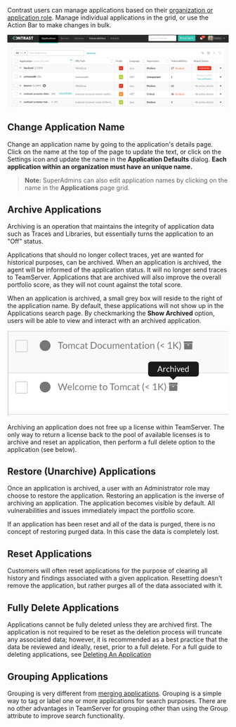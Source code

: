<!--
title: "Managing Applications"
description: "Overview of the core operations for an application from the action bar."
tags: "user TeamServer application manage archiving restoring resetting deleting"
-->

Contrast users can manage applications based on their [organization or application role](admin-manageorgsroleperm.html#roles). Manage individual applications in the grid, or use the Action Bar to make changes in bulk. 

<a href="assets/images/Applications-page.png" rel="lightbox" title="Applications page"><img class="thumbnail" src="assets/images/Applications-page.png"/></a>

## Change Application Name 

Change an application name by going to the application's details page. Click on the name at the top of the page to update the text, or click on the Settings icon and update the name in the **Application Defaults** dialog. **Each application within an organization must have an unique name.** 

> **Note:** SuperAdmins can also edit application names by clicking on the name in the **Applications** page grid. 

## Archive Applications

Archiving is an operation that maintains the integrity of application data such as Traces and Libraries, but essentially turns the application to an "Off" status.

Applications that should no longer collect traces, yet are wanted for historical purposes, can be archived. When an application is archived, the agent will be informed of the application status. It will no longer send traces to TeamServer. Applications that are archived will also improve the overall portfolio score, as they will not count against the total score. 

When an application is archived, a small grey box will reside to the right of the application name. By default, these applications will not show up in the Applications search page. By checkmarking the **Show Archived** option, users will be able to view and interact with an archived application.

<a href="assets/images/Archived_App.png" rel="lightbox" title="Example Archived Application"><img class="thumbnail" src="assets/images/Archived_App.png"/></a>

Archiving an application does not free up a license within TeamServer. The only way to return a license back to the pool of available licenses is to archive and reset an application, then perform a full delete option to the application (see below).

## Restore (Unarchive) Applications 
Once an application is archived, a user with an Administrator role may choose to restore the application. Restoring an application is the inverse of archiving an application. The application becomes visible by default. All vulnerabilities and issues immediately impact the portfolio score.

If an application has been reset and all of the data is purged, there is no concept of restoring purged data. In this case the data is completely lost.

## Reset Applications
Customers will often reset applications for the purpose of clearing all history and findings associated with a given application. Resetting doesn't remove the application, but rather purges all of the data associated with it.

## Fully Delete Applications 
Applications cannot be fully deleted unless they are archived first. The application is not required to be reset as the deletion process will truncate any associated data; however, it is recommended as a best practice that the data be reviewed and ideally, reset, prior to a full delete. For a full guide to deleting applications, see [Deleting An Application](user-appsmanage.html#delete)

## Grouping Applications
Grouping is very different from [merging applications](user-appsmanage.html#merge). Grouping is a simple way to tag or label one or more applications for search purposes. There are no other advantages in TeamServer for grouping other than using the Group attribute to improve search functionality.
